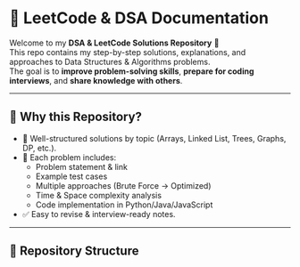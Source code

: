 # 📘 LeetCode & DSA Documentation

Welcome to my **DSA & LeetCode Solutions Repository** 🎯  
This repo contains my step-by-step solutions, explanations, and approaches to Data Structures & Algorithms problems.  
The goal is to **improve problem-solving skills**, **prepare for coding interviews**, and **share knowledge with others**.  

---

## 🚀 Why this Repository?
- 📂 Well-structured solutions by topic (Arrays, Linked List, Trees, Graphs, DP, etc.).  
- 📝 Each problem includes:
  - Problem statement & link
  - Example test cases
  - Multiple approaches (Brute Force → Optimized)
  - Time & Space complexity analysis
  - Code implementation in Python/Java/JavaScript  
- ✅ Easy to revise & interview-ready notes.  

---

## 📂 Repository Structure
